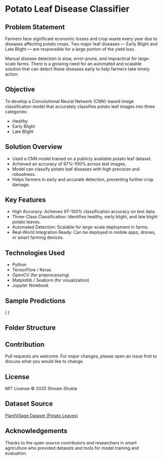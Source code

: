 # Potato Leaf Disease Classifier

## Problem Statement

Farmers face significant economic losses and crop waste every year due to diseases affecting potato crops. Two major leaf diseases — Early Blight and Late Blight — are responsible for a large portion of the yield loss.

Manual disease detection is slow, error-prone, and impractical for large-scale farms. There is a growing need for an automated and scalable solution that can detect these diseases early to help farmers take timely action.

## Objective

To develop a Convolutional Neural Network (CNN)-based image classification model that accurately classifies potato leaf images into three categories:

- Healthy
- Early Blight
- Late Blight

## Solution Overview

- Used a CNN model trained on a publicly available potato leaf dataset.
- Achieved an accuracy of 97%–100% across test images.
- Model can classify potato leaf diseases with high precision and robustness.
- Helps farmers in early and accurate detection, preventing further crop damage.

## Key Features

- High Accuracy: Achieves 97–100% classification accuracy on test data.
- Three-Class Classification: Identifies healthy, early blight, and late blight potato leaves.
- Automated Detection: Scalable for large-scale deployment in farms.
- Real-World Integration Ready: Can be deployed in mobile apps, drones, or smart farming devices.

## Technologies Used

- Python
- TensorFlow / Keras
- OpenCV (for preprocessing)
- Matplotlib / Seaborn (for visualization)
- Jupyter Notebook

## Sample Predictions

*( )*



## Folder Structure

## Contribution

Pull requests are welcome. For major changes, please open an issue first to discuss what you would like to change.

## License

MIT License © 2025 Shivam Shukla

## Dataset Source

[PlantVillage Dataset (Potato Leaves)](https://www.kaggle.com/datasets/arjuntejaswi/plant-village)

## Acknowledgements

Thanks to the open-source contributors and researchers in smart agriculture who provided datasets and tools for model training and evaluation.
